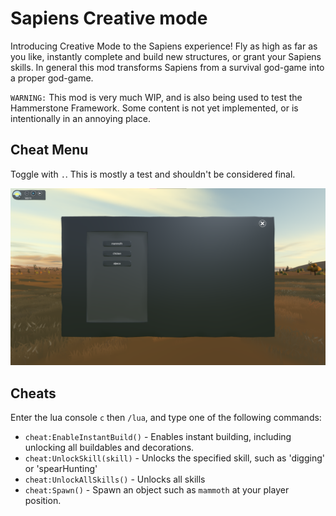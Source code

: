 # Sapiens Creative mode

Introducing Creative Mode to the Sapiens experience! Fly as high as far as you like, instantly complete and build new structures, or grant your Sapiens skills. In general this mod transforms Sapiens from a survival god-game into a proper god-game.

`WARNING:` This mod is very much WIP, and is also being used to test the Hammerstone Framework. Some content is not yet implemented, or is intentionally in an annoying place.

## Cheat Menu

Toggle with `.`. This is mostly a test and shouldn't be considered final. 

![](cheat_menu.png)

## Cheats

Enter the lua console `c` then `/lua`, and type one of the following commands:

 - `cheat:EnableInstantBuild()` - Enables instant building, including unlocking all buildables and decorations.
 - `cheat:UnlockSkill(skill)` - Unlocks the specified skill, such as 'digging' or 'spearHunting'
 - `cheat:UnlockAllSkills()` - Unlocks all skills
 - `cheat:Spawn()` - Spawn an object such as `mammoth` at your player position.